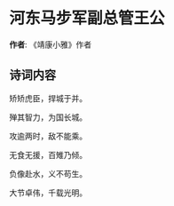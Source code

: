 # 河东马步军副总管王公

**作者**: 《靖康小雅》作者

## 诗词内容

矫矫虎臣，捍城于并。

殚其智力，为国长城。

攻逾两时，敌不能乘。

无食无援，百雉乃倾。

负像赴水，义不苟生。

大节卓伟，千载光明。

